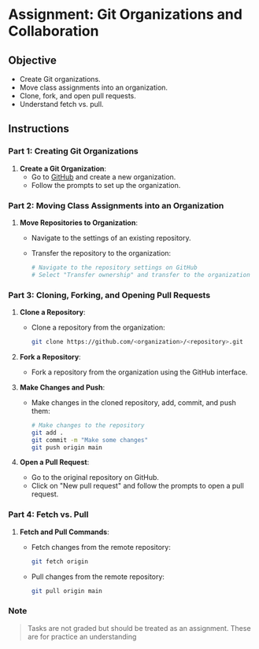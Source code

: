 # Assignment: Git Organizations and Collaboration

## Objective

- Create Git organizations.
- Move class assignments into an organization.
- Clone, fork, and open pull requests.
- Understand fetch vs. pull.

## Instructions

### Part 1: Creating Git Organizations

1. **Create a Git Organization**:
   - Go to [GitHub](https://github.com) and create a new organization.
   - Follow the prompts to set up the organization.

### Part 2: Moving Class Assignments into an Organization

1. **Move Repositories to Organization**:

   - Navigate to the settings of an existing repository.
   - Transfer the repository to the organization:

     ```bash
     # Navigate to the repository settings on GitHub
     # Select "Transfer ownership" and transfer to the organization
     ```

### Part 3: Cloning, Forking, and Opening Pull Requests

1. **Clone a Repository**:

   - Clone a repository from the organization:

     ```bash
     git clone https://github.com/<organization>/<repository>.git
     ```

2. **Fork a Repository**:

   - Fork a repository from the organization using the GitHub interface.

3. **Make Changes and Push**:

   - Make changes in the cloned repository, add, commit, and push them:

     ```bash
     # Make changes to the repository
     git add .
     git commit -m "Make some changes"
     git push origin main
     ```

4. **Open a Pull Request**:
   - Go to the original repository on GitHub.
   - Click on "New pull request" and follow the prompts to open a pull request.

### Part 4: Fetch vs. Pull

1. **Fetch and Pull Commands**:

   - Fetch changes from the remote repository:

     ```bash
     git fetch origin
     ```

   - Pull changes from the remote repository:

     ```bash
     git pull origin main
     ```

### Note

> Tasks are not graded but should be treated as an assignment. These are for practice an understanding
